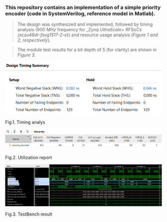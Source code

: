 ### This repository contains an implementation of a simple priority encoder (code in SystemVerilog, reference model in Matlab).

>The design was synthesized and implemented, followed by timing analysis (900 _MHz_ frequency for _Zynq _UltraScale+ RFSoCs (xczu48dr-fsvg1517-2-e_)) and resource usage analysis (_Figure 1 and 2, respectively_).

>The module test results for a bit depth of 5 (for clarity) are shown in _Figure 3_.


![timing analys](fig_1.png)

Fig.1. Timing analys

![Utilization report](fig_2.png)

Fig.2. Utilization report

![TestBench result](fig_3.png)

Fig.3. TestBench result
